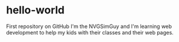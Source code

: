 # hello-world
First repository on GitHub
I'm the NVGSimGuy and I'm learning web development to help my kids with their classes and their web pages.
